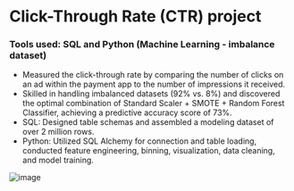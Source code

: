 # Click-Through Rate (CTR) project
### Tools used: SQL and Python (Machine Learning - imbalance dataset)

-	Measured the click-through rate by comparing the number of clicks on an ad within the payment app to the number of impressions it received.
-	Skilled in handling imbalanced datasets (92% vs. 8%) and discovered the optimal combination of Standard Scaler + SMOTE + Random Forest Classifier, achieving a predictive accuracy score of 73%.
-	SQL: Designed table schemas and assembled a modeling dataset of over 2 million rows.
-	Python: Utilized SQL Alchemy for connection and table loading, conducted feature engineering, binning, visualization, data cleaning, and model training.
  
![image](https://github.com/DzungDo82/Click-Through-Rate/assets/138108830/111d5521-ce7f-4a28-870a-52c520c3bbe5)
